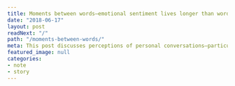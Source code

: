 ```yaml
---
title: Moments between words—emotional sentiment lives longer than words
date: "2018-06-17"
layout: post
readNext: "/"
path: "/moments-between-words/"
meta: This post discusses perceptions of personal conversations—particularly moments between words and how they can change the emotional sentiment of conversations.
featured_image: null
categories:
- note
- story
---
```

